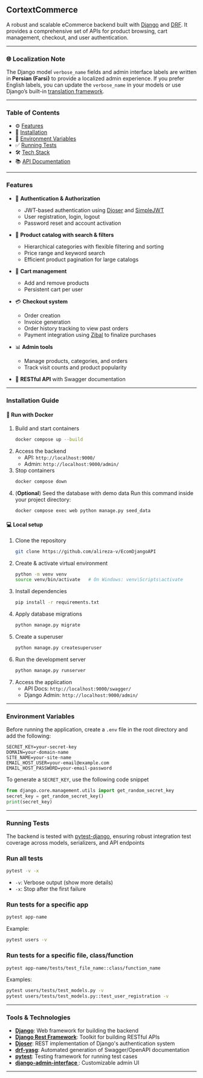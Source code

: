 ## CortextCommerce

A robust and scalable eCommerce backend built with [Django](https://docs.djangoproject.com/en/5.2/) and [DRF](https://www.django-rest-framework.org/).
It provides a comprehensive set of APIs for product browsing, cart management, checkout, and user authentication.

---
### 🌐 Localization Note
The Django model `verbose_name` fields and admin interface labels are written in **Persian (Farsi)** to provide a localized admin experience.
If you prefer English labels, you can update the `verbose_name` in your models or use Django’s built-in [translation framework](https://docs.djangoproject.com/en/stable/topics/i18n/).

---
### Table of Contents
- ⚙️ [Features](#features)
- 🚀 [Installation](#installation-guide)
- 🔧 [Environment Variables](#environment-variables)
- ✅ [Running Tests](#running-tests)
- 🛠️ [Tech Stack](#tools--technologies)
- 📚 [API Documentation](./docs/architecture.md)

---

###  Features

- 🔐 **Authentication & Authorization**
   - JWT-based authentication using [Djoser](https://djoser.readthedocs.io/en/latest/getting_started.html) and [SimpleJWT](https://django-rest-framework-simplejwt.readthedocs.io/en/latest/)
   - User registration, login, logout
   - Password reset and account activation

- 🔎 **Product catalog with search & filters**
   - Hierarchical categories with flexible filtering and sorting
   - Price range and keyword search
   - Efficient product pagination for large catalogs

- 🛒 **Cart management**
   - Add and remove products
   - Persistent cart per user

- 💳 **Checkout system**
   - Order creation
   - Invoice generation
   - Order history tracking to view past orders
   - Payment integration using [Zibal](https://zibal.ir/) to finalize purchases

- 📊 **Admin tools**
   - Manage products, categories, and orders
   - Track visit counts and product popularity

- 🧩 **RESTful API** with Swagger documentation

---

### Installation Guide

#### 🐳 Run with Docker
1. Build and start containers
   ```bash
   docker compose up --build
   ```
2. Access the backend
   - API: `http://localhost:9000/`
   - Admin: `http://localhost:9000/admin/`
3. Stop containers
   ```bash
   docker compose down
   ```
4. (**Optional**) Seed the database with demo data
   Run this command inside your project directory:
   ```bash
   docker compose exec web python manage.py seed_data
   ```

#### 💻 Local setup
1. Clone the repository
   ```bash
   git clone https://github.com/alireza-v/EcomDjangoAPI
   ```
2. Create & activate virtual environment
   ```bash
   python -m venv venv
   source venv/bin/activate   # On Windows: venv\Scripts\activate
   ```
3. Install dependencies
   ```bash
   pip install -r requirements.txt
   ```
4. Apply database migrations
   ```bash
   python manage.py migrate
   ```
5. Create a superuser
   ```bash
   python manage.py createsuperuser
   ```
6. Run the development server
   ```bash
   python manage.py runserver
   ```
7. Access the application
   - API Docs: `http://localhost:9000/swagger/`
   - Django Admin: `http://localhost:9000/admin/`

---

### Environment Variables

Before running the application, create a `.env` file in the root directory and add the following:

```env
SECRET_KEY=your-secret-key
DOMAIN=your-domain-name
SITE_NAME=your-site-name
EMAIL_HOST_USER=your-email@example.com
EMAIL_HOST_PASSWORD=your-email-password
```

To generate a `SECRET_KEY`, use the following code snippet

```python
from django.core.management.utils import get_random_secret_key
secret_key = get_random_secret_key()
print(secret_key)
```

---

### Running Tests

The backend is tested with [pytest-django](https://pytest-django.readthedocs.io/en/latest/), ensuring robust integration test coverage across models, serializers, and API endpoints

### Run all tests
```bash
pytest -v -x
```
- `-v`: Verbose output (show more details)
- `-x`: Stop after the first failure

### Run tests for a specific app
```bash
pytest app-name
```
Example:
```bash
pytest users -v
```

### Run tests for a specific file, class/function
```bash
pytest app-name/tests/test_file_name::class/function_name
```
Examples:
```bash
pytest users/tests/test_models.py -v
pytest users/tests/test_models.py::test_user_registration -v
```

---

### Tools & Technologies

- **[Django](https://docs.djangoproject.com/en/dev/)**: Web framework for building the backend
- **[Django Rest Framework](https://www.django-rest-framework.org/)**: Toolkit for building RESTful APIs
- **[Djoser](https://djoser.readthedocs.io/en/latest/)**: REST implementation of Django's authentication system
- **[drf-yasg](https://drf-yasg.readthedocs.io/en/stable/)**: Automated generation of Swagger/OpenAPI documentation
- **[pytest](https://docs.pytest.org/en/stable/)**: Testing framework for running test cases
- **[django-admin-interface ](https://github.com/fabiocaccamo/django-admin-interface)**: Customizable admin UI

---
